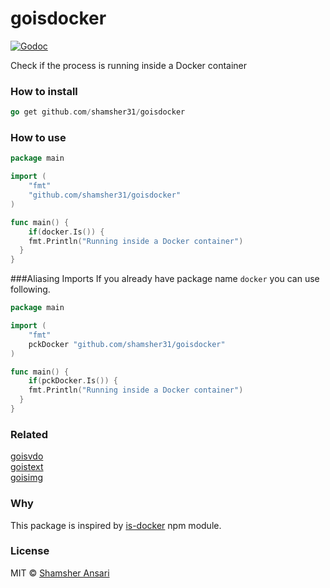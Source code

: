 # goisdocker

[![Godoc](http://img.shields.io/badge/godoc-reference-blue.svg?style=flat)](https://godoc.org/github.com/shamsher31/goisdocker)

Check if the process is running inside a Docker container

### How to install
```go
go get github.com/shamsher31/goisdocker
```

### How to use
```go
package main

import (
	"fmt"
	"github.com/shamsher31/goisdocker"
)

func main() {
    if(docker.Is()) {
    fmt.Println("Running inside a Docker container")
  }
}
```
###Aliasing Imports
If you already have package name ```docker``` you can use following.
```go
package main

import (
	"fmt"
	pckDocker "github.com/shamsher31/goisdocker"
)

func main() {
    if(pckDocker.Is()) {
    fmt.Println("Running inside a Docker container")
  }
}
```

### Related
[goisvdo](https://github.com/shamsher31/goisvdo)<br>
[goistext](https://github.com/shamsher31/goistext)<br>
[goisimg](https://github.com/shamsher31/goisimg)<br>

### Why
This package is inspired by [is-docker](https://www.npmjs.com/package/is-docker) npm module.

### License
MIT © [Shamsher Ansari](https://github.com/shamsher31)
